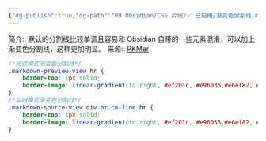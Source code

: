```yaml
---
{"dg-publish":true,"dg-path":"09 Obsidian/CSS 片段/✅ 已启用/渐变色分割线.md","permalink":"/09 Obsidian/CSS 片段/✅ 已启用/渐变色分割线/","created":"2025-06-09","updated":"2025-07-31"}
---
```



简介:: 默认的分割线比较单调且容易和 Obsidian 自带的一些元素混淆，可以加上渐变色分割线，这样更加明显。
来源:: [PKMer](https://pkmer.cn/Pkmer-Docs/10-obsidian/obsidian%E5%A4%96%E8%A7%82/css-%E7%89%87%E6%AE%B5/obsidian%E6%A0%B7%E5%BC%8F-%E5%88%86%E5%89%B2%E7%BA%BF%E6%A0%B7%E5%BC%8F%E7%BE%8E%E5%8C%96/)

```css
/*阅读模式渐变色分割线*/
.markdown-preview-view hr {
	border-top: 1px solid;
	border-image: linear-gradient(to right, #ef201c, #e96036,#e6ef82, #e09a29, #41e249, #26c6da, #4e5ff2, #7e57c2, #de5fb8) 7;
}
/*实时模式渐变色分割线*/
.markdown-source-view div.hr.cm-line hr {
	border-top: 1px solid;
	border-image: linear-gradient(to right, #ef201c, #e96036,#e6ef82, #e09a29, #41e249, #26c6da, #4e5ff2, #7e57c2, #de5fb8) 7;
}
```